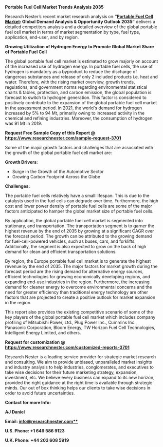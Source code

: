 ﻿**Portable Fuel Cell Market Trends Analysis 2035**

Research Nester’s recent market research analysis on **“[Portable Fuel Cell Market](https://www.researchnester.com/reports/portable-fuel-cell-market/3701): Global Demand Analysis & Opportunity Outlook 2035”** delivers a detailed competitors analysis and a detailed overview of the global portable fuel cell market in terms of market segmentation by type, fuel type, application, end-user, and by region. 

**Growing Utilization of Hydrogen Energy to Promote Global Market Share of Portable Fuel Cell**

The global portable fuel cell market is estimated to grow majorly on account of the increased use of hydrogen energy. In portable fuel cells, the use of hydrogen is mandatory as a byproduct to reduce the discharge of dangerous substances and release of only 2 included products i.e. heat and water. Therefore, with the rising market overview, growth trends, regulations, and government norms regarding environmental statistical charts & tables, protection, and carbon emission, the global population is forecast to switch to hydrogen generation. This factor is considered to positively contribute to the expansion of the global portable fuel cell market in the assessment period. In 2021, the world's demand for hydrogen increased by 5% to 94 Mt, primarily owing to increased activity in the chemical and refining industries. Moreover, the consumption of hydrogen was 91 Mt in 2019.

**Request Free Sample Copy of this Report @ <https://www.researchnester.com/sample-request-3701>** 

Some of the major growth factors and challenges that are associated with the growth of the global portable fuel cell market are:

**Growth Drivers:**

- Surge in the Growth of the Automotive Sector 
- Growing Carbon Footprint Across the Globe 

**Challenges:**

The portable fuel cells relatively have a small lifespan. This is due to the catalysts used in the fuel cells can degrade over time. Furthermore, the high cost and lower power density of portable fuel cells are some of the major factors anticipated to hamper the global market size of portable fuel cells.

By application, the global portable fuel cell market is segmented into stationary, and transportation. The transportation segment is to garner the highest revenue by the end of 2035 by growing at a significant CAGR over the forecast period. The growth can be attributed to the growing demand for fuel-cell-powered vehicles, such as buses, cars, and forklifts. Additionally, the segment is also expected to grow on the back of high demand for clean and efficient transportation solutions. 

By region, the Europe portable fuel cell market is to generate the highest revenue by the end of 2035. The major factors for market growth during the forecast period are the rising demand for alternative energy sources, efficient technologies for growing economically developing regions, and expanding end-use industries in the region. Furthermore, the increasing demand for cleaner energy to overcome environmental concerns and the need for greater efficiency than traditional energy technology are other factors that are projected to create a positive outlook for market expansion in the region.

This report also provides the existing competitive scenario of some of the key players of the global portable fuel cell market which includes company profiling of Mitsubishi Power, Ltd., Plug Power Inc., Cummins Inc., Panasonic Corporation, Bloom Energy, TW Horizon Fuel Cell Technologies, Intelligent Energy Limited, and others.      

**Request for customization @ <https://www.researchnester.com/customized-reports-3701>** 

Research Nester is a leading service provider for strategic market research and consulting. We aim to provide unbiased, unparalleled market insights and industry analysis to help industries, conglomerates, and executives to take wise decisions for their future marketing strategy, expansion, investment, etc. We believe every business can expand to its new horizon, provided the right guidance at the right time is available through strategic minds. Our out of box thinking helps our clients to take wise decisions in order to avoid future uncertainties.

**Contact for more Info:**

**AJ Daniel**

**Email: [info@researchnester.com**](mailto:info@researchnester.com)**

**U.S. Phone: +1 646 586 9123** 

**U.K. Phone: +44 203 608 5919**

